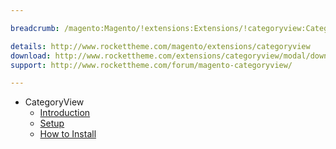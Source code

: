 ```yaml
---

breadcrumb: /magento:Magento/!extensions:Extensions/!categoryview:CategoryView

details: http://www.rockettheme.com/magento/extensions/categoryview
download: http://www.rockettheme.com/extensions/categoryview/modal/downloads
support: http://www.rockettheme.com/forum/magento-categoryview/

---
```


* CategoryView
    * [Introduction](INDEX.md)
    * [Setup](INDEX.md#setup)
    * [How to Install](INDEX.md#how-to-install)